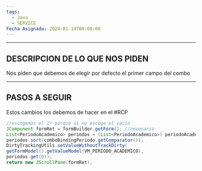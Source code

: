 ```yaml
---
tags:
  - Java
  - SERVICE
Fecha Asignada: 2024-01-18T00:00:00
---
```

---

## DESCRIPCION DE LO QUE NOS PIDEN

Nos piden que debemos de elegir por defecto el primer campo del combo 

---

## PASOS A SEGUIR
Estos cambios los debemos de hacer en el #RCP 

```java
//escogemos el 1º porque si no escoge el vacío
JComponent formRet = formBuilder.getForm(); //necesario
List<PeriodoAcademico> periodos = (List<PeriodoAcademico>) periodoAcademicoRefreshable.getValue();
periodos.sort(comboBindingPeriodo.getComparator());
DirtyTrackingUtils.setValueWithoutTrackDirty(
getFormModel().getValueModel(VM_PERIODO_ACADEMICO),
periodos.get(0));
return new JScrollPane(formRet);
```


